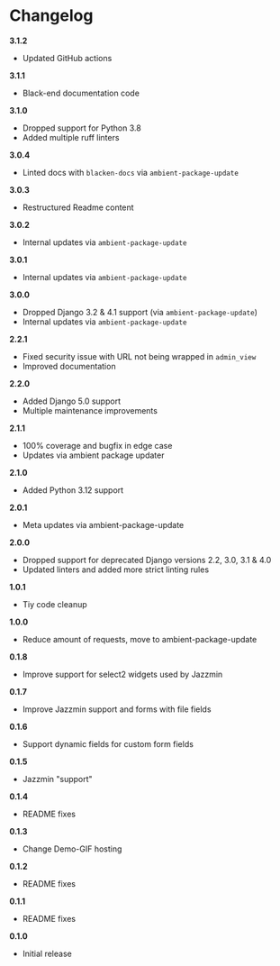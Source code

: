 # Changelog

**3.1.2**
  * Updated GitHub actions

**3.1.1**
  * Black-end documentation code

**3.1.0**
  * Dropped support for Python 3.8
  * Added multiple ruff linters

**3.0.4**
  * Linted docs with `blacken-docs` via `ambient-package-update`

**3.0.3**
  * Restructured Readme content

**3.0.2**
  * Internal updates via `ambient-package-update`

**3.0.1**
  * Internal updates via `ambient-package-update`

**3.0.0**
  * Dropped Django 3.2 & 4.1 support (via `ambient-package-update`)
  * Internal updates via `ambient-package-update`

**2.2.1**

- Fixed security issue with URL not being wrapped in `admin_view`
- Improved documentation

**2.2.0**

- Added Django 5.0 support
- Multiple maintenance improvements

**2.1.1**

- 100% coverage and bugfix in edge case
- Updates via ambient package updater

**2.1.0**

- Added Python 3.12 support

**2.0.1**

- Meta updates via ambient-package-update

**2.0.0**

- Dropped support for deprecated Django versions 2.2, 3.0, 3.1 & 4.0
- Updated linters and added more strict linting rules

**1.0.1**

- Tiy code cleanup

**1.0.0**

- Reduce amount of requests, move to ambient-package-update

**0.1.8**

- Improve support for select2 widgets used by Jazzmin

**0.1.7**

- Improve Jazzmin support and forms with file fields

**0.1.6**

- Support dynamic fields for custom form fields

**0.1.5**

- Jazzmin "support"

**0.1.4**

- README fixes

**0.1.3**

- Change Demo-GIF hosting

**0.1.2**

- README fixes

**0.1.1**

- README fixes

**0.1.0**

- Initial release

